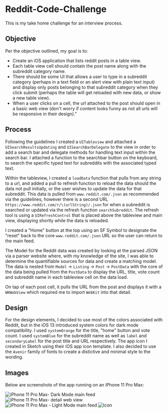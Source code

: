# Reddit-Code-Challenge


This is my take home challenge for an interview process. 


## Objective

Per the objective outlined, my goal is to: 

- Create an iOS application that lists reddit posts in a table view. 
- Each table view cell should contain the post name along with the subreddit category name. 
- There should be some UI that allows a user to type in a subreddit category (perhaps in a text field or an alert view with plain text input) and display only posts belonging to that subreddit category when they click submit (perhaps the table will get reloaded with new data, or show a new table view).
- When a user clicks on a cell, the url attached to the post should open in a basic web view (don't worry if content looks funny as not all urls will be responsive in their design)."


## Process

Following the guidelines I created a `UITableview` and attached a `UISearchResultsUpdating` and `UISearchBarDelegate` to the view in order to add a search bar and delegate methods for handling text input within the search bar. I attached a function to the searchbar button on the keyboard, to search the specific typed text for  subreddits with the associated typed text.

Within the tableview, I created a `loadData` function that pulls from any string to a url, and added a pull to refresh function to reload the data should the data not pull initially, or the user wishes to update the data for that subreddit. This data is pulled from `www.reddit.com/.json` as recommended via the guidelines, however there is a second URL `https://www.reddit.com/r/\(urlString)/.json` for when a subreddit is searched or updated via the refresh function `searchSubreddit`. The refresh tool is using a `UIRefreshControl` that is placed above the tableview and main view, displaying shortly while the data is reloaded.

I created a "Home" button at the top using an SF Symbol to designate the "reset" back to the core `www.reddit.com/.json` URL so the user can return to the main feed.

The Model for the Reddit data was created by looking at the parsed JSON via a parser website where, with my knowledge of the site, I was able to determine the quantifiable sources for data and create a matching model. The data is nested from `Model` -> `Listing` -> `Post` -> `PostData` with the core of the data being pulled from the `PostData` to display the URL, title, vote count and subreddit name in each tableview cell on the data load.

On tap of each post cell, it pulls the URL from the post and displays it with a `WKWebView` which required me to import `WebKit` into that detail. 

## Design

For the design elements, I decided to use most of the colors associated with Reddit, but in the iOS 13 introduced system colors for dark mode compatibility. I used `systemOrange` for the title, "home" button and vote count. I used `systemBlue` for the subreddit name as well as `label` and `secondaryLabel` for the post title and URL respectively. The app icon I created in Sketch using their iOS app icon template. I also decided to use the `Avenir` family of fonts to create a distictive and minimal style to the wording.

## Images

Below are screenshots of the app running on an iPhone 11 Pro Max:

![iPhone 11 Pro Max- Dark Mode main feed](https://user-images.githubusercontent.com/42280875/90965541-d2fc0c80-e47d-11ea-99ae-1c3dc1fd36f7.png)
![iPhone 11 Pro Max- detail web view](https://user-images.githubusercontent.com/42280875/90965542-d4c5d000-e47d-11ea-9985-e65095cf0792.png)
![iPhone 11 Pro Max - Light Mode main feed](https://user-images.githubusercontent.com/42280875/90965544-d7282a00-e47d-11ea-9f99-dadfcb32f620.png)
![Icon](https://user-images.githubusercontent.com/42280875/90965548-e1e2bf00-e47d-11ea-9c0a-f73cc2a7dbe0.png)



